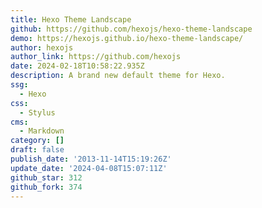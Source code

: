 ```yaml
---
title: Hexo Theme Landscape
github: https://github.com/hexojs/hexo-theme-landscape
demo: https://hexojs.github.io/hexo-theme-landscape/
author: hexojs
author_link: https://github.com/hexojs
date: 2024-02-18T10:58:22.935Z
description: A brand new default theme for Hexo.
ssg:
  - Hexo
css:
  - Stylus
cms:
  - Markdown
category: []
draft: false
publish_date: '2013-11-14T15:19:26Z'
update_date: '2024-04-08T15:07:11Z'
github_star: 312
github_fork: 374
---
```

